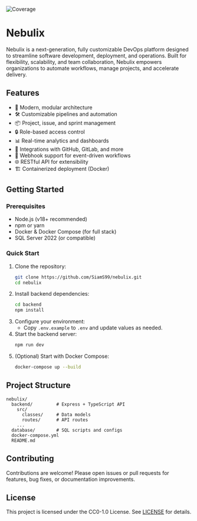 
![Coverage](https://img.shields.io/endpoint?url=https://gist.githubusercontent.com/SiamS99/coverage-badge-url/raw/coverage.json)
# Nebulix

Nebulix is a next-generation, fully customizable DevOps platform designed to streamline software development, deployment, and operations. Built for flexibility, scalability, and team collaboration, Nebulix empowers organizations to automate workflows, manage projects, and accelerate delivery.

## Features

- 🚀 Modern, modular architecture
- 🛠️ Customizable pipelines and automation
- 📦 Project, issue, and sprint management
- 🔒 Role-based access control
- 📊 Real-time analytics and dashboards
- 🔗 Integrations with GitHub, GitLab, and more
- 📝 Webhook support for event-driven workflows
- 🌐 RESTful API for extensibility
- 🏗️ Containerized deployment (Docker)

## Getting Started

### Prerequisites
- Node.js (v18+ recommended)
- npm or yarn
- Docker & Docker Compose (for full stack)
- SQL Server 2022 (or compatible)

### Quick Start

1. Clone the repository:
   ```sh
   git clone https://github.com/SiamS99/nebulix.git
   cd nebulix
   ```
2. Install backend dependencies:
   ```sh
   cd backend
   npm install
   ```
3. Configure your environment:
   - Copy `.env.example` to `.env` and update values as needed.
4. Start the backend server:
   ```sh
   npm run dev
   ```
5. (Optional) Start with Docker Compose:
   ```sh
   docker-compose up --build
   ```

## Project Structure

```
nebulix/
  backend/         # Express + TypeScript API
    src/
      classes/     # Data models
      routes/      # API routes
    ...
  database/        # SQL scripts and configs
  docker-compose.yml
  README.md
```

## Contributing

Contributions are welcome! Please open issues or pull requests for features, bug fixes, or documentation improvements.

## License

This project is licensed under the CC0-1.0 License. See [LICENSE](LICENSE) for details.
